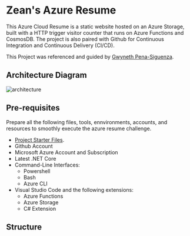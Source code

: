 # Zean's Azure Resume
This Azure Cloud Resume is a static website hosted on an Azure Storage, built with a HTTP trigger visitor counter that runs on Azure Functions and CosmosDB. The project is also paired with Github for Continuous Integration and Continuous Delivery (CI/CD).

This Project was referenced and guided by [Gwyneth Pena-Siguenza](https://github.com/madebygps).


## Architecture Diagram
![architecture](https://github.com/Enzeiy/Azure-Resume-Challenge/blob/main/Architecture%20Diagram.PNG)


## Pre-requisites
Prepare all the following files, tools, ennvironments, accounts, and resources to smoothly execute the azure resume challenge.

   - [Project Starter Files](https://github.com/ACloudGuru-Resources/acg-project-azure-resume).
   - Github Account
   - Microsoft Azure Account and Subscription
   - Latest .NET Core
   - Command-Line Interfaces:
     - Powershell
     - Bash
     - Azure CLI
   - Visual Studio Code and the following extensions:
     - Azure Functions
     - Azure Storage
     - C# Extension

## Structure
